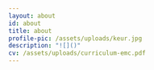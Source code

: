```yaml
---
layout: about
id: about
title: about
profile-pic: /assets/uploads/keur.jpg
description: "![]()"
cv: /assets/uploads/curriculum-emc.pdf
---
```

